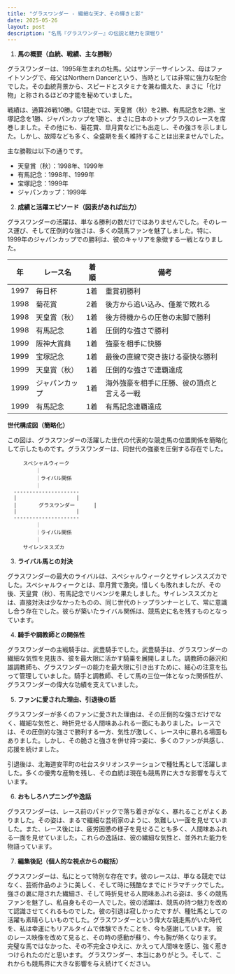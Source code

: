 ```yaml
---
title: "グラスワンダー - 繊細な天才、その輝きと影"
date: 2025-05-26
layout: post
description: "名馬『グラスワンダー』の伝説と魅力を深堀り"
---
```


1. **馬の概要（血統、戦績、主な勝鞍）**

グラスワンダーは、1995年生まれの牡馬。父はサンデーサイレンス、母はファイトソングで、母父はNorthern Dancerという、当時としては非常に強力な配合でした。その血統背景から、スピードとスタミナを兼ね備えた、まさに「化け物」と称されるほどの才能を秘めていました。

戦績は、通算26戦10勝。G1競走では、天皇賞（秋）を2勝、有馬記念を2勝、宝塚記念を1勝、ジャパンカップを1勝と、まさに日本のトップクラスのレースを席巻しました。その他にも、菊花賞、皐月賞などにも出走し、その強さを示しました。しかし、故障なども多く、全盛期を長く維持することは出来ませんでした。

主な勝鞍は以下の通りです。

* 天皇賞（秋）：1998年、1999年
* 有馬記念：1998年、1999年
* 宝塚記念：1999年
* ジャパンカップ：1999年


2. **成績と活躍エピソード（図表があれば出力）**

グラスワンダーの活躍は、単なる勝利の数だけではありませんでした。そのレース運び、そして圧倒的な強さは、多くの競馬ファンを魅了しました。特に、1999年のジャパンカップでの勝利は、彼のキャリアを象徴する一戦となりました。

| 年 | レース名       | 着順 | 備考                                      |
|---|---------------|-----|-------------------------------------------|
| 1997 | 毎日杯         | 1着 | 重賞初勝利                                  |
| 1998 | 菊花賞         | 2着 | 後方から追い込み、僅差で敗れる              |
| 1998 | 天皇賞（秋）   | 1着 | 後方待機からの圧巻の末脚で勝利             |
| 1998 | 有馬記念       | 1着 | 圧倒的な強さで勝利                         |
| 1999 | 阪神大賞典     | 1着 | 強豪を相手に快勝                           |
| 1999 | 宝塚記念       | 1着 | 最後の直線で突き抜ける豪快な勝利           |
| 1999 | 天皇賞（秋）   | 1着 | 圧倒的な強さで連覇達成                     |
| 1999 | ジャパンカップ | 1着 | 海外強豪を相手に圧勝、彼の頂点と言える一戦 |
| 1999 | 有馬記念       | 1着 | 有馬記念連覇達成                           |


**世代構成図（簡略化）**

この図は、グラスワンダーの活躍した世代の代表的な競走馬の位置関係を簡略化して示したものです。グラスワンダーは、同世代の強豪を圧倒する存在でした。

```
     スペシャルウィーク
         ｜
         ｜ライバル関係
         ｜
  ---------------------
  |                   |
  |       グラスワンダー      |
  |                   |
  ---------------------
         ｜
         ｜ライバル関係
         ｜
     サイレンススズカ
```


3. **ライバル馬との対決**

グラスワンダーの最大のライバルは、スペシャルウィークとサイレンススズカでした。スペシャルウィークとは、皐月賞で激突。惜しくも敗れましたが、その後、天皇賞（秋）、有馬記念でリベンジを果たしました。サイレンススズカとは、直接対決は少なかったものの、同じ世代のトップランナーとして、常に意識し合う存在でした。彼らが築いたライバル関係は、競馬史に名を残すものとなっています。


4. **騎手や調教師との関係性**

グラスワンダーの主戦騎手は、武豊騎手でした。武豊騎手は、グラスワンダーの繊細な気性を見抜き、彼を最大限に活かす騎乗を展開しました。調教師の藤沢和雄調教師も、グラスワンダーの能力を最大限に引き出すために、細心の注意を払って管理していました。騎手と調教師、そして馬の三位一体となった関係性が、グラスワンダーの偉大な功績を支えていました。


5. **ファンに愛された理由、引退後の話**

グラスワンダーが多くのファンに愛された理由は、その圧倒的な強さだけでなく、繊細な気性と、時折見せる人間味あふれる一面にもありました。レースでは、その圧倒的な強さで勝利する一方、気性が激しく、レース中に暴れる場面もありました。しかし、その脆さと強さを併せ持つ姿に、多くのファンが共感し、応援を続けました。

引退後は、北海道安平町の社台スタリオンステーションで種牡馬として活躍しました。多くの優秀な産駒を残し、その血統は現在も競馬界に大きな影響を与えています。


6. **おもしろハプニングや逸話**

グラスワンダーは、レース前のパドックで落ち着きがなく、暴れることがよくありました。その姿は、まるで繊細な芸術家のように、気難しい一面を見せていました。また、レース後には、疲労困憊の様子を見せることも多く、人間味あふれる一面を見せていました。これらの逸話は、彼の繊細な気性と、並外れた能力を物語っています。


7. **編集後記（個人的な視点からの総括）**

グラスワンダーは、私にとって特別な存在です。彼のレースは、単なる競走ではなく、芸術作品のように美しく、そして時に残酷なまでにドラマチックでした。強さの裏に隠された繊細さ、そして時折見せる人間味あふれる姿は、多くの競馬ファンを魅了し、私自身もその一人でした。彼の活躍は、競馬の持つ魅力を改めて認識させてくれるものでした。彼の引退は寂しかったですが、種牡馬としての活躍も素晴らしいものでした。グラスワンダーという偉大な競走馬がいた時代を、私は幸運にもリアルタイムで体験できたことを、今も感謝しています。  彼のレース映像を改めて見ると、その時の感動が蘇り、今も胸が熱くなります。  完璧な馬ではなかった、その不完全さゆえに、かえって人間味を感じ、強く惹きつけられたのだと思います。  グラスワンダー、本当にありがとう。そして、これからも競馬界に大きな影響を与え続けてください。
